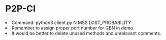 # P2P-CI
<li> Command: python3 client.py N MSS LOST_PROBABILITY  <br>
<li> Remember to assign proper port number for GBN in demo.<br>
<li> It would be better to delete unused methods and unrelavant comments.<br>
